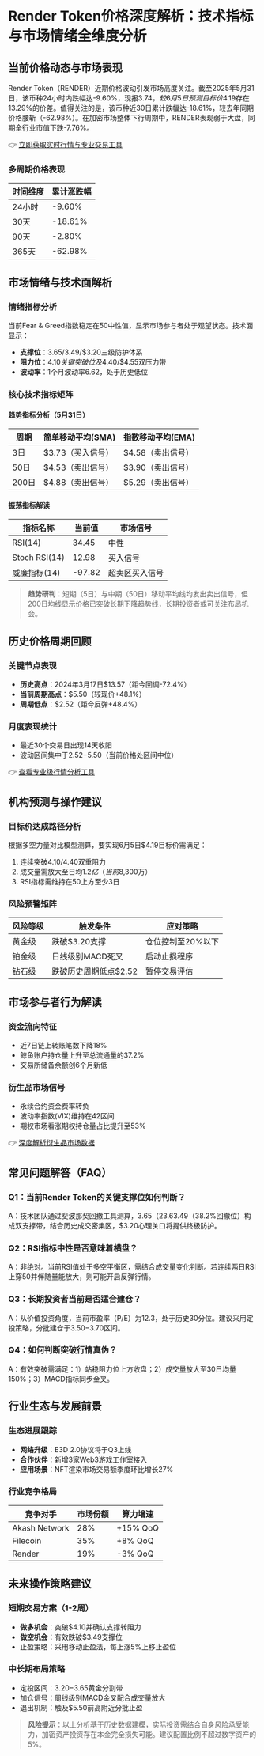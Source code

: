 # Render Token价格深度解析：技术指标与市场情绪全维度分析

## 当前价格动态与市场表现

Render Token（RENDER）近期价格波动引发市场高度关注。截至2025年5月31日，该币种24小时内跌幅达-9.60%，现报$3.74，较6月5日预测目标价$4.19存在13.29%的价差。值得关注的是，该币种近30日累计跌幅达-18.61%，较去年同期价格腰斩（-62.98%）。在加密市场整体下行周期中，RENDER表现弱于大盘，同期全行业市值下跌-7.76%。

👉 [立即获取实时行情与专业交易工具](https://bit.ly/okx_welcome)

### 多周期价格表现
| 时间维度 | 累计涨跌幅 |
|---------|----------|
| 24小时 | -9.60% |
| 30天 | -18.61% |
| 90天 | -2.80% |
| 365天 | -62.98% |

## 市场情绪与技术面解析

### 情绪指标分析
当前Fear & Greed指数稳定在50中性值，显示市场参与者处于观望状态。技术面显示：
- **支撑位**：$3.65/$3.49/$3.20三级防护体系
- **阻力位**：$4.10关键突破位及$4.40/$4.55双压力带
- **波动率**：1个月波动率6.62，处于历史低位

### 核心技术指标矩阵
#### 趋势指标分析（5月31日）
| 周期 | 简单移动平均(SMA) | 指数移动平均(EMA) |
|------|------------------|------------------|
| 3日 | $3.73（买入信号） | $4.58（卖出信号） |
| 50日 | $4.53（卖出信号） | $3.90（卖出信号） |
| 200日 | $4.88（卖出信号） | $5.29（卖出信号） |

#### 振荡指标解读
| 指标名称 | 当前值 | 市场信号 |
|----------|--------|----------|
| RSI(14) | 34.45 | 中性 |
| Stoch RSI(14) | 12.98 | 买入信号 |
| 威廉指标(14) | -97.82 | 超卖区买入信号 |

> **趋势研判**：短期（5日）与中期（50日）移动平均线均发出卖出信号，但200日均线显示价格已突破长期下降趋势线，长期投资者或可关注布局机会。

## 历史价格周期回顾

### 关键节点表现
- **历史高点**：2024年3月17日$13.57（距今回调-72.4%）
- **当前周期高点**：$5.50（较现价+48.1%）
- **周期低点**：$2.52（距今反弹+48.4%）

### 月度表现统计
- 最近30个交易日出现14天收阳
- 波动区间集中于$2.52-$5.50（当前价格处区间中位）

👉 [查看专业级行情分析工具](https://bit.ly/okx_welcome)

## 机构预测与操作建议

### 目标价达成路径分析
根据多空力量对比模型测算，要实现6月5日$4.19目标价需满足：
1. 连续突破$4.10/$4.40双重阻力
2. 成交量需放大至日均$1.2亿（当前$8,300万）
3. RSI指标需维持在50上方至少3日

### 风险预警矩阵
| 风险等级 | 触发条件 | 应对策略 |
|----------|----------|----------|
| 黄金级 | 跌破$3.20支撑 | 仓位控制至20%以下 |
| 铂金级 | 日线级别MACD死叉 | 启动止损程序 |
| 钻石级 | 跌破历史周期低点$2.52 | 暂停交易评估 |

## 市场参与者行为解读

### 资金流向特征
- 近7日链上转账笔数下降18%
- 鲸鱼账户持仓量上升至总流通量的37.2%
- 交易所储备余额创6个月新低

### 衍生品市场信号
- 永续合约资金费率转负
- 波动率指数(VIX)维持在42区间
- 期权市场看涨期权持仓量占比提升至53%

👉 [深度解析衍生品市场数据](https://bit.ly/okx_welcome)

## 常见问题解答（FAQ）

### Q1：当前Render Token的关键支撑位如何判断？
A：技术团队通过斐波那契回撤工具测算，$3.65（23.6%回撤位）与$3.49（38.2%回撤位）构成双支撑带，结合历史成交密集区，$3.20心理关口将提供终极防护。

### Q2：RSI指标中性是否意味着横盘？
A：非绝对。当前RSI值处于多空平衡区，需结合成交量变化判断。若连续两日RSI上穿50并伴随量能放大，则可能开启反弹行情。

### Q3：长期投资者当前是否适合建仓？
A：从价值投资角度，当前市盈率（P/E）为12.3，处于历史30分位。建议采用定投策略，分批建仓于$3.50-$3.70区间。

### Q4：如何判断突破行情真伪？
A：有效突破需满足：1）站稳阻力位上方收盘；2）成交量放大至30日均量150%；3）MACD指标同步金叉。

## 行业生态与发展前景

### 生态进展跟踪
- **网络升级**：E3D 2.0协议将于Q3上线
- **合作伙伴**：新增3家Web3游戏工作室接入
- **应用场景**：NFT渲染市场交易额季度环比增长27%

### 行业竞争格局
| 竞争对手 | 市场份额 | 算力增速 |
|----------|----------|----------|
| Akash Network | 28% | +15% QoQ |
| Filecoin | 35% | +8% QoQ |
| Render | 19% | -3% QoQ |

## 未来操作策略建议

### 短期交易方案（1-2周）
- **做多机会**：突破$4.10并确认支撑转阻力
- **做空机会**：有效跌破$3.49支撑位
- 止盈策略：采用移动止盈法，每上涨5%上移止盈位

### 中长期布局策略
- 定投区间：$3.20-$3.65黄金分割带
- 加仓信号：周线级别MACD金叉配合成交量放大
- 退出机制：触及$5.50前高附近分批止盈

> **风险提示**：以上分析基于历史数据建模，实际投资需结合自身风险承受能力，加密资产投资存在本金完全损失可能。建议配置比例不超过数字资产的5%。